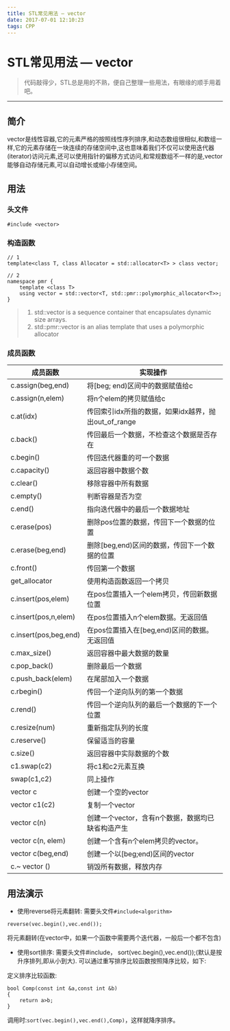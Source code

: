 ```yaml
---
title: STL常见用法 — vector
date: 2017-07-01 12:10:23
tags: CPP
---
```


# STL常见用法 — vector
> 代码敲得少，STL总是用的不熟，便自己整理一些用法，有眼缘的顺手用着吧。 

***
## 简介
vector是线性容器,它的元素严格的按照线性序列排序,和动态数组很相似,和数组一样,它的元素存储在一块连续的存储空间中,这也意味着我们不仅可以使用迭代器(iterator)访问元素,还可以使用指针的偏移方式访问,和常规数组不一样的是,vector能够自动存储元素,可以自动增长或缩小存储空间。

## 用法
### 头文件

```
#include <vector>
```
### 构造函数

```
// 1
template<class T, class Allocator = std::allocator<T> > class vector;

// 2
namespace pmr {
    template <class T>
    using vector = std::vector<T, std::pmr::polymorphic_allocator<T>>;
}
```
> 1. std::vector is a sequence container that encapsulates dynamic size arrays.
> 2. std::pmr::vector is an alias template that uses a polymorphic allocator

### 成员函数
|成员函数|实现操作|
|----|----|
|c.assign(beg,end)|将[beg; end)区间中的数据赋值给c|
|c.assign(n,elem)|将n个elem的拷贝赋值给c|
|c.at(idx)|传回索引idx所指的数据，如果idx越界，抛出out_of_range|
|c.back()|传回最后一个数据，不检查这个数据是否存在|
|c.begin()|传回迭代器重的可一个数据|
|c.capacity()|返回容器中数据个数|
|c.clear()|移除容器中所有数据|
|c.empty()|判断容器是否为空|
|c.end()|指向迭代器中的最后一个数据地址|
|c.erase(pos)|删除pos位置的数据，传回下一个数据的位置|
|c.erase(beg,end)|删除[beg,end)区间的数据，传回下一个数据的位置|
|c.front()|传回第一个数据|
|get_allocator|使用构造函数返回一个拷贝|
|c.insert(pos,elem)|在pos位置插入一个elem拷贝，传回新数据位置|
|c.insert(pos,n,elem)|在pos位置插入n个elem数据。无返回值|
|c.insert(pos,beg,end)|在pos位置插入在[beg,end)区间的数据。无返回值|
|c.max_size()|返回容器中最大数据的数量|
|c.pop_back()|删除最后一个数据|
|c.push_back(elem)|在尾部加入一个数据|
|c.rbegin()|传回一个逆向队列的第一个数据|
|c.rend()|传回一个逆向队列的最后一个数据的下一个位置|
|c.resize(num)|重新指定队列的长度|
|c.reserve()|保留适当的容量|
|c.size()|返回容器中实际数据的个数|
|c1.swap(c2)|将c1和c2元素互换|
|swap(c1,c2)|同上操作|
|vector<Elem> c|创建一个空的vector|
|vector <Elem> c1(c2)|复制一个vector|
|vector <Elem> c(n)|创建一个vector，含有n个数据，数据均已缺省构造产生|
|vector <Elem> c(n, elem)|创建一个含有n个elem拷贝的vector。
|vector <Elem> c(beg,end)|创建一个以[beg;end)区间的vector|
|c.~ vector <Elem>()|销毁所有数据，释放内存|

## 用法演示
- 使用reverse将元素翻转:
需要头文件`#include<algorithm>`

```
reverse(vec.begin(),vec.end());
```
将元素翻转(在vector中，如果一个函数中需要两个迭代器，一般后一个都不包含)

- 使用sort排序:
需要头文件#include<algorithm>，
sort(vec.begin(),vec.end());(默认是按升序排列,即从小到大).
可以通过重写排序比较函数按照降序比较，如下:

定义排序比较函数:

```
bool Comp(const int &a,const int &b)
{
    return a>b;
}
```
调用时:`sort(vec.begin(),vec.end(),Comp)`，这样就降序排序。



